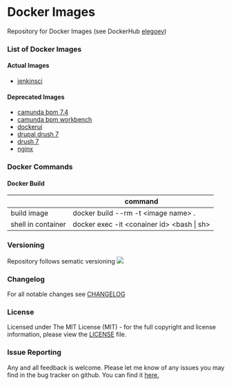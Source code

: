 # Docker Images
Repository for Docker Images (see DockerHub [elegoev](https://hub.docker.com/u/elegoev))

### List of Docker Images
#### Actual Images
- [jenkinsci](https://github.com/elegoev/docker-jenkinsci)

#### Deprecated Images
- [camunda bpm 7.4](./docker-camunda-bpm-74)
- [camunda bpm workbench](./docker-camunda-bpm-workbench)
- [dockerui](./docker-dockerui)
- [drupal drush 7](./docker-drupal-drush-7)
- [drush 7](./docker-drush-7)
- [nginx](./docker-nginx)

### Docker Commands
#### Docker Build
|                      | command                                            |
|----------------------|----------------------------------------------------|
| build image          | docker build --rm -t \<image name\> .              |
| shell in container   | docker exec -it \<conainer id\> \<bash \| sh\>     |

### Versioning
Repository follows sematic versioning  [![](https://img.shields.io/badge/semver-2.0.0-green.svg)](http://semver.org)

### Changelog
For all notable changes see [CHANGELOG](https://github.com/elegoev/docker-images/blob/master/CHANGELOG.md)

### License
Licensed under The MIT License (MIT) - for the full copyright and license information, please view the [LICENSE](https://github.com/elegoev/docker-images/blob/master/LICENSE) file.

### Issue Reporting
Any and all feedback is welcome.  Please let me know of any issues you may find in the bug tracker on github. You can find it [here. ](https://github.com/elegoev/docker-images/issues)
